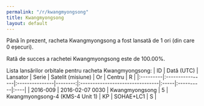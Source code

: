 ```yaml
---
permalink: "/r/kwangmyongsong"
title: Kwangmyongsong
layout: default
---
```


Până în prezent, racheta Kwangmyongsong a fost lansată de 1 ori (din care 0 eșecuri).

Rată de succes a rachetei Kwangmyongsong este de 100.00%.

Lista lansărilor orbitale pentru racheta Kwangmyongsong:
| ID       | Dată (UTC)      | Lansator       |   Serie | Satelit (misiune)               | Or   | Centru    | R   |
|:---------|:----------------|:---------------|--------:|:--------------------------------|:-----|:----------|:----|
| 2016-009 | 2016-02-07 0030 | Kwangmyongsong |       5 | Kwangmyongsong-4 (KMS-4 Unit 1) | KP   | SOHAE+LC1 | S   |
